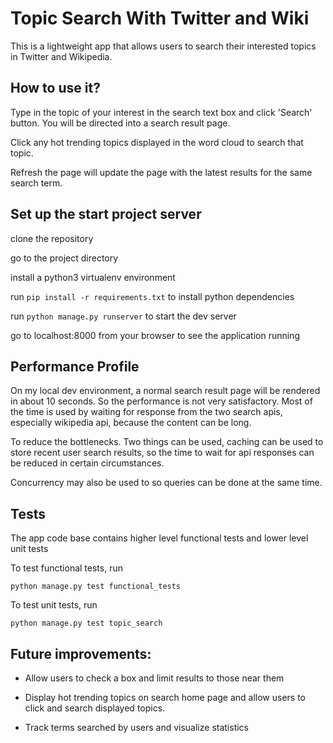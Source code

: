 # Topic Search With Twitter and Wiki

This is a lightweight app that allows users to search their interested topics in Twitter and Wikipedia.

## How to use it?

Type in the topic of your interest in the search text box and click 'Search' button. You will be directed into a
search result page. 

Click any hot trending topics displayed in the word cloud to search that topic.

Refresh the page will update the page with the latest results for the same search term.

## Set up the start project server

clone the repository

go to the project directory

install a python3 virtualenv environment

run ```pip install -r requirements.txt``` to install python dependencies

run ```python manage.py runserver``` to start the dev server

go to localhost:8000 from your browser to see the application running



## Performance Profile

On my local dev environment, a normal search result page will be rendered in about 10 seconds. So the performance is
not very satisfactory. Most of the time is used by waiting for response from the two search apis, especially wikipedia api, 
because the content can be long.

To reduce the bottlenecks. Two things can be used, caching can be used to store recent user search results, so the 
time to wait for api responses can be reduced in certain circumstances.

Concurrency may also be used to so queries can be done at the same time.

## Tests

The app code base contains higher level functional tests and lower level unit tests

To test functional tests, run

```
python manage.py test functional_tests
```

To test unit tests, run

```
python manage.py test topic_search
```

## Future improvements:

- Allow users to check a box and limit results to those near them

- Display hot trending topics on search home page and allow users to click and search displayed topics.

- Track terms searched by users and visualize statistics




